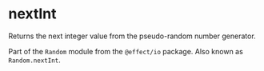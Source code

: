 # nextInt

Returns the next integer value from the pseudo-random number generator.

Part of the `Random` module from the `@effect/io` package. Also known as `Random.nextInt`.
